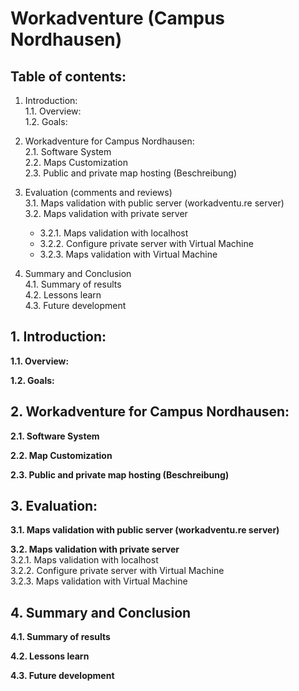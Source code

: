 # Workadventure (Campus Nordhausen)

## Table of contents:
1. Introduction:  
    1.1. Overview:  
    1.2. Goals:  
2. Workadventure for Campus Nordhausen:  
  2.1. Software System  
  2.2. Maps Customization  
  2.3. Public and private map hosting (Beschreibung)

3. Evaluation (comments and reviews)  
  3.1. Maps validation with public server (workadventu.re server)  
  3.2. Maps validation with private server  
      - 3.2.1. Maps validation with localhost  
      - 3.2.2. Configure private server with Virtual Machine  
      - 3.2.3. Maps validation with Virtual Machine  

4. Summary and Conclusion  
  4.1. Summary of results  
  4.2. Lessons learn  
  4.3. Future development  

## 1. Introduction:
**1.1. Overview:**  

**1.2. Goals:**  

## 2. Workadventure for Campus Nordhausen:
**2.1. Software System**

**2.2. Map Customization**
 
**2.3. Public and private map hosting (Beschreibung)**

## 3. Evaluation:
**3.1. Maps validation with public server (workadventu.re server)**

**3.2. Maps validation with private server**  
    3.2.1. Maps validation with localhost  
    3.2.2. Configure private server with Virtual Machine  
    3.2.3. Maps validation with Virtual Machine  
    

## 4. Summary and Conclusion  
**4.1. Summary of results**

**4.2. Lessons learn**

**4.3. Future development**
